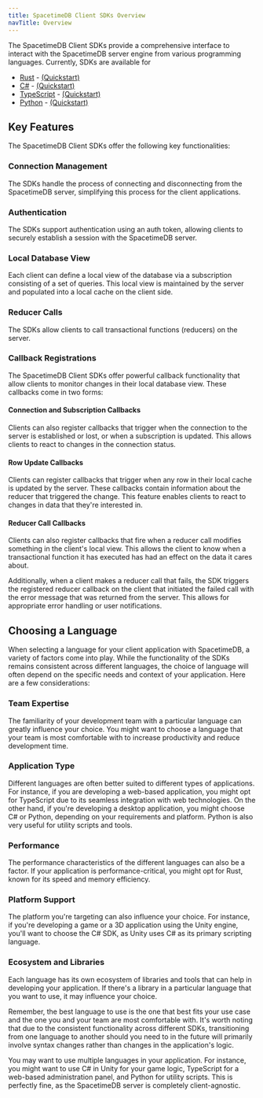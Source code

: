 ```yaml
---
title: SpacetimeDB Client SDKs Overview
navTitle: Overview
---
```


The SpacetimeDB Client SDKs provide a comprehensive interface to interact with the SpacetimeDB server engine from various programming languages. Currently, SDKs are available for

-   [Rust](/docs/sdks/rust) - [(Quickstart)](/docs/sdks/rust/quickstart)
-   [C#](/docs/sdks/c-sharp) - [(Quickstart)](/docs/sdks/c-sharp/quickstart)
-   [TypeScript](/docs/sdks/typescript) - [(Quickstart)](/docs/sdks/typescript/quickstart)
-   [Python](/docs/sdks/python) - [(Quickstart)](/docs/sdks/python/quickstart)

## Key Features

The SpacetimeDB Client SDKs offer the following key functionalities:

### Connection Management

The SDKs handle the process of connecting and disconnecting from the SpacetimeDB server, simplifying this process for the client applications.

### Authentication

The SDKs support authentication using an auth token, allowing clients to securely establish a session with the SpacetimeDB server.

### Local Database View

Each client can define a local view of the database via a subscription consisting of a set of queries. This local view is maintained by the server and populated into a local cache on the client side.

### Reducer Calls

The SDKs allow clients to call transactional functions (reducers) on the server.

### Callback Registrations

The SpacetimeDB Client SDKs offer powerful callback functionality that allow clients to monitor changes in their local database view. These callbacks come in two forms:

#### Connection and Subscription Callbacks

Clients can also register callbacks that trigger when the connection to the server is established or lost, or when a subscription is updated. This allows clients to react to changes in the connection status.

#### Row Update Callbacks

Clients can register callbacks that trigger when any row in their local cache is updated by the server. These callbacks contain information about the reducer that triggered the change. This feature enables clients to react to changes in data that they're interested in.

#### Reducer Call Callbacks

Clients can also register callbacks that fire when a reducer call modifies something in the client's local view. This allows the client to know when a transactional function it has executed has had an effect on the data it cares about.

Additionally, when a client makes a reducer call that fails, the SDK triggers the registered reducer callback on the client that initiated the failed call with the error message that was returned from the server. This allows for appropriate error handling or user notifications.

## Choosing a Language

When selecting a language for your client application with SpacetimeDB, a variety of factors come into play. While the functionality of the SDKs remains consistent across different languages, the choice of language will often depend on the specific needs and context of your application. Here are a few considerations:

### Team Expertise

The familiarity of your development team with a particular language can greatly influence your choice. You might want to choose a language that your team is most comfortable with to increase productivity and reduce development time.

### Application Type

Different languages are often better suited to different types of applications. For instance, if you are developing a web-based application, you might opt for TypeScript due to its seamless integration with web technologies. On the other hand, if you're developing a desktop application, you might choose C# or Python, depending on your requirements and platform. Python is also very useful for utility scripts and tools.

### Performance

The performance characteristics of the different languages can also be a factor. If your application is performance-critical, you might opt for Rust, known for its speed and memory efficiency.

### Platform Support

The platform you're targeting can also influence your choice. For instance, if you're developing a game or a 3D application using the Unity engine, you'll want to choose the C# SDK, as Unity uses C# as its primary scripting language.

### Ecosystem and Libraries

Each language has its own ecosystem of libraries and tools that can help in developing your application. If there's a library in a particular language that you want to use, it may influence your choice.

Remember, the best language to use is the one that best fits your use case and the one you and your team are most comfortable with. It's worth noting that due to the consistent functionality across different SDKs, transitioning from one language to another should you need to in the future will primarily involve syntax changes rather than changes in the application's logic.

You may want to use multiple languages in your application. For instance, you might want to use C# in Unity for your game logic, TypeScript for a web-based administration panel, and Python for utility scripts. This is perfectly fine, as the SpacetimeDB server is completely client-agnostic.
